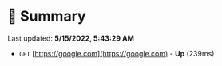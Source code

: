 # 📖 Summary
Last updated: **5/15/2022, 5:43:29 AM**

- `GET` [https://google.com](https://google.com) - **Up** (239ms)
